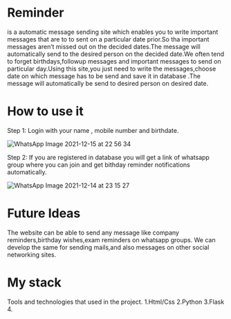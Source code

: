 # Reminder
is a automatic message sending site which enables you to write important messages that are to to sent on a particular date prior.So tha important messages aren’t missed out on the decided dates.The message will automatically send to the desired person on the decided date.We often tend to forget birthdays,followup messages and important messages to send on particular day.Using this site,you just need to write the messages,choose date on which message has to be send  and save it in database .The message will automatically be send to desired person on desired date.


# How to use it
Step 1: Login with your name , mobile number and birthdate.


![WhatsApp Image 2021-12-15 at 22 56 34](https://user-images.githubusercontent.com/81550605/146235150-2f3b5e5b-f300-4c4b-94cc-a753681d9f77.jpeg)



Step 2: If you are registered in database you will get a link of whatsapp group where you can join and get bithday reminder notifications automatically.


![WhatsApp Image 2021-12-14 at 23 15 27](https://user-images.githubusercontent.com/81550605/146068320-2eb099d3-0b4e-4bd8-9128-3d4c2060ed32.jpeg)

# Future Ideas 
The website can be able to send any message like company reminders,birthday wishes,exam reminders on whatsapp groups. We can develop the same for sending mails,and also messages on other social networking sites.


# My stack 
Tools and technologies that used in the project.
1.Html/Css
2.Python
3.Flask
4.



